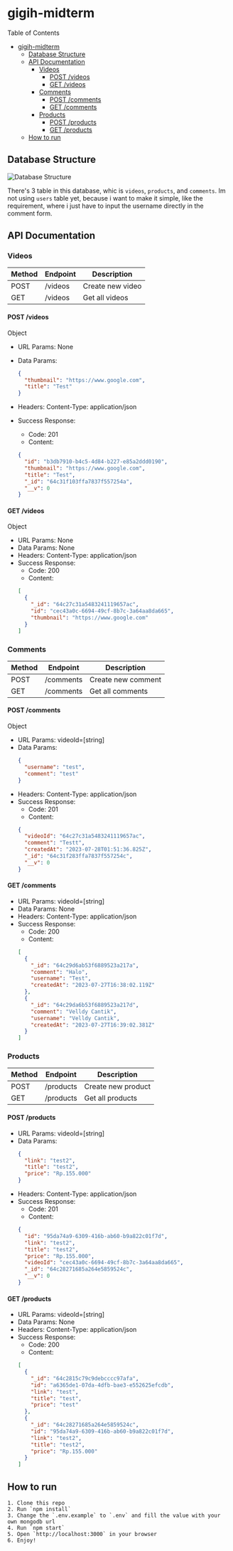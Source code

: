 # gigih-midterm

Table of Contents

- [gigih-midterm](#gigih-midterm)
  - [Database Structure](#database-structure)
  - [API Documentation](#api-documentation)
    - [Videos](#videos)
      - [POST /videos](#post-videos)
      - [GET /videos](#get-videos)
    - [Comments](#comments)
      - [POST /comments](#post-comments)
      - [GET /comments](#get-comments)
    - [Products](#products)
      - [POST /products](#post-products)
      - [GET /products](#get-products)
  - [How to run](#how-to-run)

## Database Structure

![Database Structure](assets/db.png)

There's 3 table in this database, whic is `videos`, `products`, and `comments`. Im not using `users` table yet, because i want to make it simple, like the requirement, where i just have to input the username directly in the comment form.

## API Documentation

### Videos

| Method | Endpoint | Description      |
| ------ | -------- | ---------------- |
| POST   | /videos  | Create new video |
| GET    | /videos  | Get all videos   |

#### POST /videos

Object

- URL Params: None
- Data Params: 

  ```json
  {
    "thumbnail": "https://www.google.com",
    "title": "Test"
  }
  ```

- Headers: Content-Type: application/json
- Success Response:
  - Code: 201
  - Content:
  ```json
  {
    "id": "b3db7910-b4c5-4d84-b227-e85a2ddd0190",
    "thumbnail": "https://www.google.com",
    "title": "Test",
    "_id": "64c31f103ffa7837f557254a",
    "__v": 0
  }
  ```

#### GET /videos

Object

- URL Params: None
- Data Params: None
- Headers: Content-Type: application/json
- Success Response:
  - Code: 200
  - Content:
  ```json
  [
    {
      "_id": "64c27c31a5483241119657ac",
      "id": "cec43a0c-6694-49cf-8b7c-3a64aa8da665",
      "thumbnail": "https://www.google.com"
    }
  ]
  ```

### Comments

| Method | Endpoint  | Description        |
| ------ | --------- | ------------------ |
| POST   | /comments | Create new comment |
| GET    | /comments | Get all comments   |

#### POST /comments

Object

- URL Params: videoId=[string]
- Data Params:
  ```json
  {
    "username": "test",
    "comment": "test"
  }
  ```
- Headers: Content-Type: application/json
- Success Response:
  - Code: 201
  - Content:
  ```json
  {
    "videoId": "64c27c31a5483241119657ac",
    "comment": "Testt",
    "createdAt": "2023-07-28T01:51:36.825Z",
    "_id": "64c31f283ffa7837f557254c",
    "__v": 0
  }
  ```

#### GET /comments

- URL Params: videoId=[string]
- Data Params: None
- Headers: Content-Type: application/json
- Success Response:
  - Code: 200
  - Content:
  ```json
  [
    {
      "_id": "64c29d6ab53f6889523a217a",
      "comment": "Halo",
      "username": "Test",
      "createdAt": "2023-07-27T16:38:02.119Z"
    },
    {
      "_id": "64c29da6b53f6889523a217d",
      "comment": "Velldy Cantik",
      "username": "Velldy Cantik",
      "createdAt": "2023-07-27T16:39:02.381Z"
    }
  ]
  ```

### Products

| Method | Endpoint  | Description        |
| ------ | --------- | ------------------ |
| POST   | /products | Create new product |
| GET    | /products | Get all products   |

#### POST /products

- URL Params: videoId=[string]
- Data Params:
  ```json
  {
    "link": "test2",
    "title": "test2",
    "price": "Rp.155.000"
  }
  ```
- Headers: Content-Type: application/json
- Success Response:
  - Code: 201
  - Content:
  ```json
  {
    "id": "95da74a9-6309-416b-ab60-b9a822c01f7d",
    "link": "test2",
    "title": "test2",
    "price": "Rp.155.000",
    "videoId": "cec43a0c-6694-49cf-8b7c-3a64aa8da665",
    "_id": "64c28271685a264e5859524c",
    "__v": 0
  }
  ```

#### GET /products

- URL Params: videoId=[string]
- Data Params: None
- Headers: Content-Type: application/json
- Success Response:
  - Code: 200
  - Content:
  ```json
  [
    {
      "_id": "64c2815c79c9debcccc97afa",
      "id": "a6365de1-07da-4dfb-bae3-e552625efcdb",
      "link": "test",
      "title": "test",
      "price": "test"
    },
    {
      "_id": "64c28271685a264e5859524c",
      "id": "95da74a9-6309-416b-ab60-b9a822c01f7d",
      "link": "test2",
      "title": "test2",
      "price": "Rp.155.000"
    }
  ]
  ```

## How to run

```
1. Clone this repo
2. Run `npm install`
3. Change the `.env.example` to `.env` and fill the value with your own mongodb url
4. Run `npm start`
5. Open `http://localhost:3000` in your browser
6. Enjoy!

```
